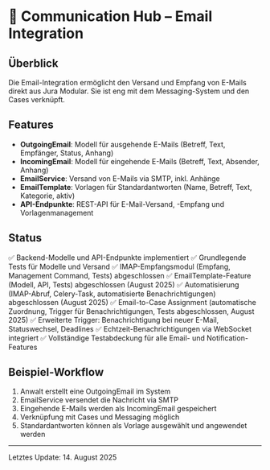 # 📧 Communication Hub – Email Integration

## Überblick
Die Email-Integration ermöglicht den Versand und Empfang von E-Mails direkt aus Jura Modular. Sie ist eng mit dem Messaging-System und den Cases verknüpft.

## Features
 - **OutgoingEmail**: Modell für ausgehende E-Mails (Betreff, Text, Empfänger, Status, Anhang)
 - **IncomingEmail**: Modell für eingehende E-Mails (Betreff, Text, Absender, Anhang)
 - **EmailService**: Versand von E-Mails via SMTP, inkl. Anhänge
 - **EmailTemplate**: Vorlagen für Standardantworten (Name, Betreff, Text, Kategorie, aktiv)
 - **API-Endpunkte**: REST-API für E-Mail-Versand, -Empfang und Vorlagenmanagement


## Status
✅ Backend-Modelle und API-Endpunkte implementiert
✅ Grundlegende Tests für Modelle und Versand
✅ IMAP-Empfangsmodul (Empfang, Management Command, Tests) abgeschlossen
✅ EmailTemplate-Feature (Modell, API, Tests) abgeschlossen (August 2025)
✅ Automatisierung (IMAP-Abruf, Celery-Task, automatisierte Benachrichtigungen) abgeschlossen (August 2025)
✅ Email-to-Case Assignment (automatische Zuordnung, Trigger für Benachrichtigungen, Tests abgeschlossen, August 2025)
✅ Erweiterte Trigger: Benachrichtigung bei neuer E-Mail, Statuswechsel, Deadlines
✅ Echtzeit-Benachrichtigungen via WebSocket integriert
✅ Vollständige Testabdeckung für alle Email- und Notification-Features

## Beispiel-Workflow
1. Anwalt erstellt eine OutgoingEmail im System
2. EmailService versendet die Nachricht via SMTP
3. Eingehende E-Mails werden als IncomingEmail gespeichert
4. Verknüpfung mit Cases und Messaging möglich
5. Standardantworten können als Vorlage ausgewählt und angewendet werden

---
Letztes Update: 14. August 2025
